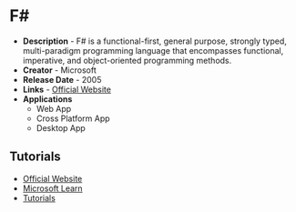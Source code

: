 # F#
- **Description** - F# is a functional-first, general purpose, strongly typed, multi-paradigm programming language that encompasses functional, imperative, and object-oriented programming methods.
- **Creator** - Microsoft
- **Release Date** - 2005
- **Links** - [Official Website](https://fsharp.org/)
- **Applications**
  * Web App
  * Cross Platform App
  * Desktop App

## Tutorials
* [Official Website](https://fsharp.org/)
* [Microsoft Learn](https://learn.microsoft.com/en-us/dotnet/fsharp/what-is-fsharp)
* [Tutorials](https://www.tutorialspoint.com/fsharp/index.htm)